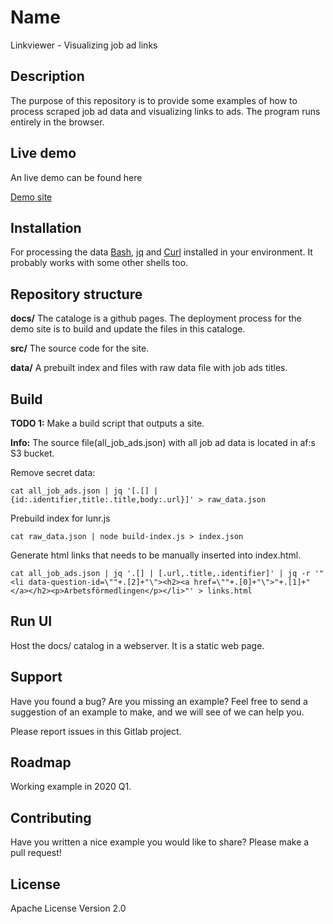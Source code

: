 # Name

Linkviewer - Visualizing job ad links

## Description

The purpose of this repository is to provide some examples of how to
process scraped job ad data and visualizing links to ads. The program runs entirely in the browser.

## Live demo

An live demo can be found here

 [Demo site](https://blog.jobtechdev.se/linkviwer)

## Installation

For processing the data [Bash](https://www.gnu.org/software/bash),
[jq](https://stedolan.github.io/jq/) and [Curl](https://curl.haxx.se/)
installed in your environment. It probably works with some other
shells too.

## Repository structure

__docs/__
The cataloge is a github pages. The deployment process for the demo site is to build and update the files in this cataloge.

__src/__ The source code for the site.

__data/__ A prebuilt index and files with raw data file with job ads titles.

## Build
**TODO 1:** Make a build script that outputs a site.

**Info:** The source file(all_job_ads.json) with all job ad data is located in af:s S3 bucket.

Remove secret data:
```
cat all_job_ads.json | jq '[.[] | {id:.identifier,title:.title,body:.url}]' > raw_data.json
```
Prebuild index for lunr.js
```
cat raw_data.json | node build-index.js > index.json
```
Generate html links that needs to be manually inserted into index.html.
```
cat all_job_ads.json | jq '.[] | [.url,.title,.identifier]' | jq -r '"<li data-question-id=\""+.[2]+"\"><h2><a href=\""+.[0]+"\">"+.[1]+"</a></h2><p>Arbetsförmedlingen</p></li>"' > links.html
```
## Run UI

Host the docs/ catalog in a webserver. It is a static web page.

## Support

Have you found a bug? Are you missing an example? Feel free to send a
suggestion of an example to make, and we will see of we can help you.

Please report issues in this Gitlab project.

## Roadmap

Working example in 2020 Q1.

## Contributing

Have you written a nice example you would like to share? Please make a
pull request!

## License

Apache License Version 2.0
